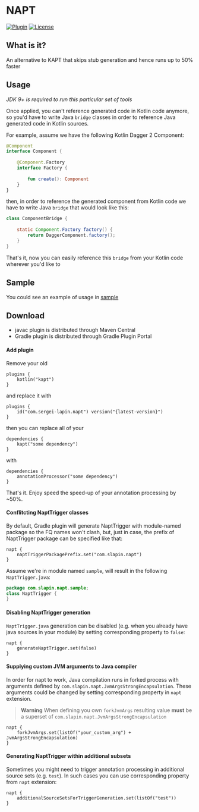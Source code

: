 # NAPT

[![Plugin](https://img.shields.io/badge/gradle%20plugin-v1.17-blue)](https://plugins.gradle.org/plugin/com.sergei-lapin.napt)
[![License](https://img.shields.io/badge/License-MIT-yellow.svg)](https://opensource.org/licenses/MIT)

## What is it?

An alternative to KAPT that skips stub generation and hence runs up to 50% faster

## Usage

*JDK 9+ is required to run this particular set of tools*

Once applied, you can't reference generated code in Kotlin code anymore, so you'd have to write Java `bridge` classes in
order to reference Java generated code in Kotlin sources.

For example, assume we have the following Kotlin Dagger 2 Component:

``` Kotlin
@Component
interface Component {
    
    @Component.Factory
    interface Factory {
        
        fun create(): Component
    }
}
```

then, in order to reference the generated component from Kotlin code we have to write Java `bridge` that would look like
this:

``` Java
class ComponentBridge {
    
    static Component.Factory factory() {
        return DaggerComponent.factory();
    }
}
```

That's it, now you can easily reference this `bridge` from your Kotlin code wherever you'd like to

## Sample

You could see an example of usage in [sample](https://github.com/sergei-lapin/napt/blob/main/sample/build.gradle)

## Download

- javac plugin is distributed through Maven Central
- Gradle plugin is distributed through Gradle Plugin Portal

#### Add plugin

Remove your old

``` Gradle 
plugins {
    kotlin("kapt")
}
```

and replace it with

``` Gradle
plugins {
    id("com.sergei-lapin.napt") version("{latest-version}")
}
```

then you can replace all of your

``` Gradle
dependencies {
    kapt("some dependency")
}
```

with

``` Gradle
dependencies {
    annotationProcessor("some dependency")
}
```

That's it. Enjoy speed the speed-up of your annotation processing by ~50%.

#### Conflitcting NaptTrigger classes

By default, Gradle plugin will generate NaptTrigger with module-named package so the FQ names won't clash, but, just in
case, the prefix of NaptTrigger package can be specified like that:

``` Gradle
napt {
    naptTriggerPackagePrefix.set("com.slapin.napt")
}
```

Assume we're in module named `sample`, will result in the following `NaptTrigger.java`:

``` Java
package com.slapin.napt.sample;
class NaptTrigger {
}
```

#### Disabling NaptTrigger generation

`NaptTrigger.java` generation can be disabled (e.g. when you already have java sources in your module) by setting
corresponding property to `false`:

``` Gradle
napt {
    generateNaptTrigger.set(false)
}
```

#### Supplying custom JVM arguments to Java compiler

In order for napt to work, Java compilation runs in forked process with arguments defined
by `com.slapin.napt.JvmArgsStrongEncapsulation`. These arguments could be changed by setting corresponding property
in `napt` extension.

> **Warning**
> When defining you own `forkJvmArgs` resulting value **must** be a superset
> of `com.slapin.napt.JvmArgsStrongEncapsulation`

``` Gradle
napt {
    forkJvmArgs.set(listOf("your_custom_arg") + JvmArgsStrongEncapsulation)
}
```

#### Generating NaptTrigger within additional subsets

Sometimes you might need to trigger annotation processing in additional source sets (e.g. `test`).
In such cases you can use corresponding property from `napt` extension:

``` Gradle
napt {
    additionalSourceSetsForTriggerGeneration.set(listOf("test"))
}
```

